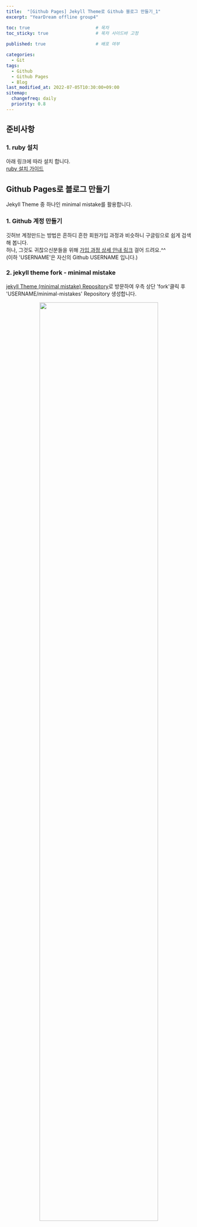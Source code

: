 ```yaml
---
title:  "[Github Pages] Jekyll Theme로 Github 블로그 만들기_1"
excerpt: "YearDream offline group4"

toc: true                         # 목차
toc_sticky: true                  # 목차 사이드바 고정
  
published: true                   # 배포 여부

categories:
  - Git
tags:
  - Github
  - Github Pages
  - Blog
last_modified_at: 2022-07-05T10:30:00+09:00
sitemap:
  changefreq: daily
  priority: 0.8
---
```


## 준비사항

### 1. ruby 설치
아래 링크에 따라 설치 합니다.  
[ruby 설치 가이드](https://ryureka.github.io/blog/GitHub-블로그-만들기(2)-개발-환경-구축하기/ "ryureka님 블로그")

## Github Pages로 블로그 만들기
Jekyll Theme 중 하나인 minimal mistake를 활용합니다.

### 1. Github 계정 만들기
깃허브 계정만드는 방법은 흔하디 흔한 회원가입 과정과 비슷하니 구글링으로 쉽게 검색해 봅니다.  
허나, 그것도 귀찮으신분들을 위해 [가입 과정 상세 안내 링크](https://www.lainyzine.com/ko/article/how-to-create-github-account/ "Lainyzine님 블로그") 걸어 드려요.^^  
(이하 'USERNAME'은 자신의 Github USERNAME 입니다.)

### 2. jekyll theme fork - minimal mistake
[jekyll Theme (minimal mistake) Repository](https://github.com/mmistakes/minimal-mistakes "minimal mistake")로 방문하여 우측 상단 'fork'클릭 후 'USERNAME/minimal-mistakes' Repository 생성합니다.

<center><img src="../../assets/images/github_blog_1_2.png" width="80%"></center>

### 3. 리포지토리 이름 변경
생성된 레포지토리 내 __'Settings ==> General'__ 를 클릭하거나 아래 URL로 이동 후, Repository name을 'USERNAME.github.io'를 입력하고 'Rename'을 클릭합니다.
```html
https://github.com/USERNAME/minimal-mistakes/settings
```
<center><img src="../../assets/images/github_blog_1_3.png" width="80%"></center>

### 4. 로컬 저장소 생성
CLI에서 로컬 저장소로 사용할 곳을 찾아 원격 저장소의 소스를 clone합니다.  
*참고: 클론 시 'USERNAME.github.io'로 하위 폴더 생성  
(로컬 저장소 = 내 컴퓨터 내 저장소 / 원격 저장소 = Github 내 저장소)
```python
$ git clone https://github.com/USERNAME/USERNAME.github.io.git
```

### 5. 브랜치 생성
gh-pages 및 remotes/origin/gh-pages 브랜치를 생성합니다.

```python
$ cd USERNAME.github.io
$ git checkout master # master 브랜치로 이동
$ git checkout -b gh-pages master 
  # git checkout -b {local branch name} {remote branch name}
$ git push origin gh-pages
$ cd ..
```

### 6. Source 브랜치 설정
리포지토리의 __'Settings ==> Pages'__ 를 클릭하거나 아래 URL로 이동하여 'Source' 브랜치를 gh-pages로 변경합니다.
```html
https://github.com/USERNAME/minimal-mistakes/settings/pages
```
<center><img src="../../assets/images/github_blog_1_6.png" width="80%"></center>

'Your site is published at https://USERNAME.github.io/'에 녹색불이 들어와 있으면 OK입니다.

### 7. 완료 확인
브라우저에 자신의 블로그 주소를 입력하여 사이트를 확인합니다. 
```html
https://USERNAME.github.io/
```
<center><img src="../../assets/images/github_blog_1_7.png" width="80%"></center>